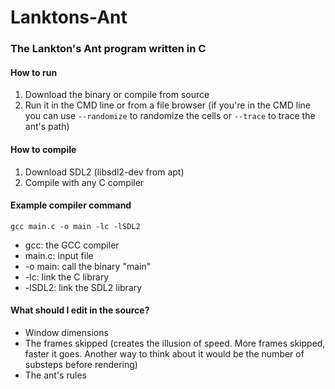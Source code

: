 # Lanktons-Ant
### The Lankton's Ant program written in C 
#### How to run
1. Download the binary or compile from source
2. Run it in the CMD line or from a file browser (if you're in the CMD line you can use `--randomize` to randomize the cells or `--trace` to trace the ant's path)

#### How to compile
1. Download SDL2 (libsdl2-dev from apt)
2. Compile with any C compiler

#### Example compiler command
`gcc main.c -o main -lc -lSDL2`
- gcc: the GCC compiler
- main.c: input file
- -o main: call the binary "main"
- -lc: link the C library
- -lSDL2: link the SDL2 library

#### What should I edit in the source?
- Window dimensions
- The frames skipped (creates the illusion of speed. More frames skipped, faster it goes. Another way to think about it would be the number of substeps before rendering)
- The ant's rules
